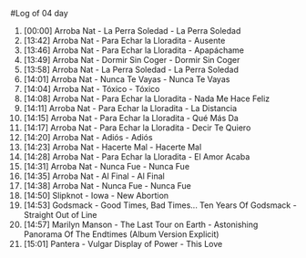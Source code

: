 #Log of 04 day

1. [00:00] Arroba Nat - La Perra Soledad - La Perra Soledad
1. [13:42] Arroba Nat - Para Echar la Lloradita - Ausente
1. [13:46] Arroba Nat - Para Echar la Lloradita - Apapáchame
1. [13:49] Arroba Nat - Dormir Sin Coger - Dormir Sin Coger
1. [13:58] Arroba Nat - La Perra Soledad - La Perra Soledad
1. [14:01] Arroba Nat - Nunca Te Vayas - Nunca Te Vayas
1. [14:04] Arroba Nat - Tóxico - Tóxico
1. [14:08] Arroba Nat - Para Echar la Lloradita - Nada Me Hace Feliz
1. [14:11] Arroba Nat - Para Echar la Lloradita - La Distancia
1. [14:15] Arroba Nat - Para Echar la Lloradita - Qué Más Da
1. [14:17] Arroba Nat - Para Echar la Lloradita - Decir Te Quiero
1. [14:20] Arroba Nat - Adiós - Adiós
1. [14:23] Arroba Nat - Hacerte Mal - Hacerte Mal
1. [14:28] Arroba Nat - Para Echar la Lloradita - El Amor Acaba
1. [14:31] Arroba Nat - Nunca Fue - Nunca Fue
1. [14:35] Arroba Nat - Al Final - Al Final
1. [14:38] Arroba Nat - Nunca Fue - Nunca Fue
1. [14:50] Slipknot - Iowa - New Abortion
1. [14:53] Godsmack - Good Times, Bad Times... Ten Years Of Godsmack - Straight Out of Line
1. [14:57] Marilyn Manson - The Last Tour on Earth - Astonishing Panorama Of The Endtimes (Album Version Explicit)
1. [15:01] Pantera - Vulgar Display of Power - This Love
